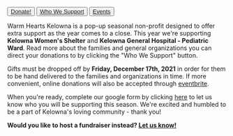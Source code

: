 <button type="button">[Donate!](https://www.eventbrite.ca/e/warm-hearts-donations-tickets-216087512567)</button>
<button type="button">[Who We Support](support.md)</button>
<button type="button">[Events](events.md)</button>

Warm Hearts Kelowna is a pop-up seasonal non-profit designed to offer extra support as the year comes to a close. This year we're supporting **Kelowna Women's Shelter** and **Kelowna General Hospital - Pediatric Ward**. Read more about the families and general organizations you can direct your donations to by clicking the "Who We Support" button. 
  
Gifts must be dropped off by **Friday, December 17th, 2021** in order for them to be hand delivered to the families and organizations in time. If more convenient, online donations will also be accepted through [eventbrite](https://www.eventbrite.ca/e/warm-hearts-donations-tickets-216087512567).

When you're ready, complete our google form by clicking [here](https://forms.gle/Dno15Jz4uVionoqx7) to let us know who you will be supporting this season. We're excited and humbled to be a part of Kelowna's loving community - thank you!
  
**Would you like to host a fundraiser instead? [Let us know!](mailto:warmheartskelowna@gmail.com)**


